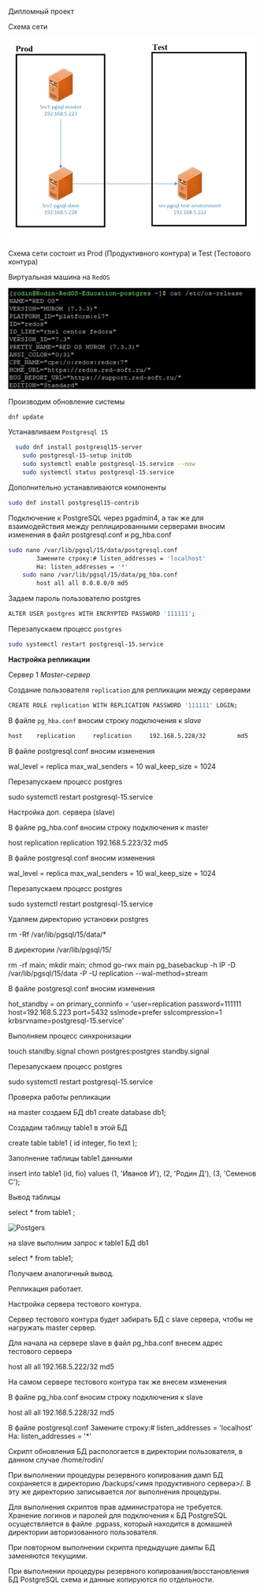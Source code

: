 Дипломный проект

Схема сети



![Postgers](https://github.com/DenisRodin86/Otus/blob/main/diplom/d-1.jpg)



Схема сети состоит из Prod (Продуктивного контура) и Test (Тестового контура)


Виртуальная машина на `RedOS`



![Postgers](https://github.com/DenisRodin86/Otus/blob/main/diplom/d-2.jpg)



Производим обновление системы

```bash
dnf update
```


Устанавливаем `Postgresql 15`

```bash
  sudo dnf install postgresql15-server
	sudo postgresql-15-setup initdb
	sudo systemctl enable postgresql-15.service --now
	sudo systemctl status postgresql-15.service
```


Дополнительно устанавливаются компоненты

```bash
sudo dnf install postgresql15-contrib
```


Подключение к PostgreSQL через pgadmin4, а так же для взаимодействия между реплицированными серверами вносим изменения в файл postgresql.conf и pg_hba.conf

```bash
sudo nano /var/lib/pgsql/15/data/postgresql.conf
		Замените строку:# listen_addresses = 'localhost'
		На: listen_addresses = '*' 
	sudo nano /var/lib/pgsql/15/data/pg_hba.conf
		host all all 0.0.0.0/0 md5
```


Задаем пароль пользователю postgres 

```bash
ALTER USER postgres WITH ENCRYPTED PASSWORD '111111';
```

Перезапускаем процесс `postgres`

```bash
sudo systemctl restart postgresql-15.service
```


**Настройка репликации**


Сервер 1 *Master-сервер*


Создание пользователя `replication` для репликации между серверами

```bash
CREATE ROLE replication WITH REPLICATION PASSWORD '111111' LOGIN;
```

В файле `pg_hba.conf` вносим строку подключения к *slave*

```bash
host    replication     replication     192.168.5.228/32         md5	
```


В файле postgresql.conf вносим изменения

wal_level = replica
max_wal_senders = 10
wal_keep_size = 1024


Перезапускаем процесс postgres

sudo systemctl restart postgresql-15.service




Настройка доп. сервера (slave)


В файле pg_hba.conf вносим строку подключения к master

host    replication     replication     192.168.5.223/32         md5	


В файле postgresql.conf вносим изменения

wal_level = replica
max_wal_senders = 10
wal_keep_size = 1024


Перезапускаем процесс postgres

sudo systemctl restart postgresql-15.service

Удаляем директорию установки postgres

rm -Rf /var/lib/pgsql/15/data/*


В директории /var/lib/pgsql/15/

rm -rf main; mkdir main; chmod go-rwx main
pg_basebackup -h IP -D /var/lib/pgsql/15/data -P -U replication --wal-method=stream


В файле postgresql.conf вносим изменения

hot_standby = on
		primary_conninfo = 'user=replication password=111111 host=192.168.5.223 port=5432 sslmode=prefer sslcompression=1 krbsrvname=postgresql-15.service'


Выполняем процесс синхронизации

touch standby.signal
chown postgres:postgres standby.signal


Перезапускаем процесс postgres

sudo systemctl restart postgresql-15.service

Проверка работы репликации

на master создаем БД db1
create database db1;

Создадим таблицу table1 в этой БД

create table table1 (
id integer,
fio text
);

Заполнение таблицы table1 данными

insert into table1 (id, fio) values (1, 'Иванов И'), (2, 'Родин Д'), (3, 'Семенов С');

Вывод таблицы 

select * from table1 ;

![Postgers](рис.3)

на slave выполним запрос к table1 БД db1

select * from table1;

Получаем аналогичный вывод.

Репликация работает.


Настройка сервера тестового контура.

Сервер тестового контура будет забирать БД с slave сервера, чтобы не нагружать master сервер.

Для начала на сервере slave в файл pg_hba.conf внесем адрес тестового сервера

host    all     all     192.168.5.222/32         md5	


На самом сервере тестового контура так же внесем изменения

В файле pg_hba.conf вносим строку подключения к slave

host    all     all     192.168.5.228/32         md5


В файле  postgresql.conf
Замените строку:# listen_addresses = 'localhost'
На: listen_addresses = '*' 

Скрипт обновления БД распологается в директории пользователя, в данном случае /home/rodin/

При выполнении процедуры резервного копирования дамп БД сохраняется в директорию /backups/<имя продуктивного сервера>/. В эту же директорию записывается лог выполнения процедуры. 

Для выполнения скриптов прав администратора не требуется. Хранение логинов и паролей для подключения к БД PostgreSQL осуществляется в файле .pgpass, который находится в домашней директории авторизованного пользователя.

При повторном выполнении скрипта предыдущие дампы БД заменяются текущими.

При выполнении процедуры резервного копирования/восстановления БД PostgreSQL схема и данные копируются по отдельности.


